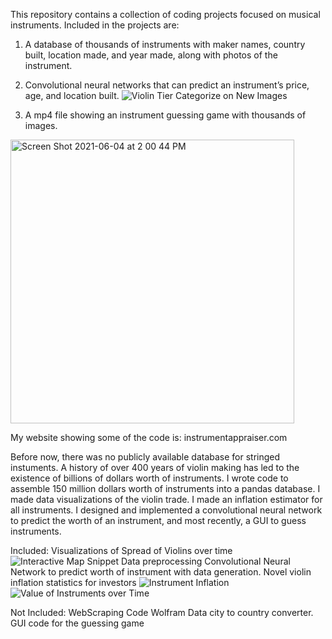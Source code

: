This repository contains a collection of coding projects focused on musical instruments. 
Included in the projects are:
1. A database of thousands of instruments with maker names, country built, location made, and year made, along with photos of the instrument. 

3. Convolutional neural networks that can predict an instrument’s price, age, and location built.
![Violin Tier Categorize on New Images](https://user-images.githubusercontent.com/57462166/120851029-402cea00-c546-11eb-9ebe-bc53bd016495.png)

3. A mp4 file showing an instrument guessing game with thousands of images.
<img width="454" alt="Screen Shot 2021-06-04 at 2 00 44 PM" src="https://user-images.githubusercontent.com/57462166/120850623-b0873b80-c545-11eb-8628-d1c73d39b83e.png">

My website showing some of the code is: instrumentappraiser.com

Before now, there was no publicly available database for stringed instuments. A history of over 400 years of violin making has led to the existence of billions of dollars worth of instruments. I wrote code to assemble 150 million dollars worth of instruments into a pandas database. I made data visualizations of the violin trade. I made an inflation estimator for all instruments. I designed and implemented a convolutional neural network to predict the worth of an instrument, and most recently, a GUI to guess instruments.

Included:
Visualizations of Spread of Violins over time
![Interactive Map Snippet](https://user-images.githubusercontent.com/57462166/120850985-2d1a1a00-c546-11eb-9cf4-b31145ec3ece.png)
Data preprocessing
Convolutional Neural Network to predict worth of instrument with data generation.
Novel violin inflation statistics for investors
![Instrument Inflation](https://user-images.githubusercontent.com/57462166/120851532-ef69c100-c546-11eb-9a80-18241c4b55c7.png)
![Value of Instruments over Time](https://user-images.githubusercontent.com/57462166/120851544-f42e7500-c546-11eb-8a08-bf32403743eb.png)

Not Included:
WebScraping Code
Wolfram Data city to country converter.
GUI code for the guessing game



